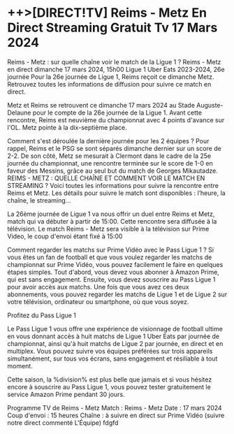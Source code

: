 <h1>++>[DIRECT!TV] Reims - Metz En Direct Streaming Gratuit Tv 17 Mars 2024</h1>
Reims - Metz : sur quelle chaîne voir le match de la Ligue 1 ?
Reims - Metz en direct dimanche 17 mars 2024, 15h00 Ligue 1 Uber Eats 2023-2024, 26e journée
Pour la 26e journée de Ligue 1, Reims reçoit ce dimanche Metz. Retrouvez toutes les informations de diffusion pour suivre ce match en direct.

Metz et Reims se retrouvent ce dimanche 17 mars 2024 au Stade Auguste-Delaune pour le compte de la 26e journée de la Ligue 1. Avant cette rencontre, Reims est neuvième du championnat avec 4 points d'avance sur l'OL. Metz pointe à la dix-septième place.

Comment s'est déroulée la dernière journée pour les 2 équipes ?
Pour rappel, Reims et le PSG se sont séparés dimanche dernier sur un score de 2-2. De son côté, Metz se mesurait à Clermont dans le cadre de la 25e journée du championnat, une rencontre terminée sur le score de 1-0 en faveur des Messins, grâce au seul but du match de Georges Mikautadze.
REIMS - METZ : QUELLE CHAÎNE ET COMMENT VOIR LE MATCH EN STREAMING ?
Voici toutes les informations pour suivre la rencontre entre Reims et Metz. Les détails pour suivre le match sont disponibles : l’heure, la chaîne, le streaming...

La 26ème journée de Ligue 1 va nous offrir un duel entre Reims et Metz, match qui va débuter à partir de 15:00. Cette rencontre sera diffusée à la télévision. Le match Reims - Metz sera visible à la télévision sur Prime Video, le coup d'envoi étant fixé à 15:00

Comment regarder les matchs sur Prime Vidéo avec le Pass Ligue 1 ?
Si vous êtes un fan de football et que vous voulez regarder les matchs de championnat sur Prime Vidéo, vous pouvez facilement le faire en quelques étapes simples. Tout d'abord, vous devez vous abonner à Amazon Prime, qui est sans engagement. Ensuite, vous devez souscrire au Pass Ligue 1 pour avoir accès aux matchs. Une fois que vous avez ces deux abonnements, vous pouvez regarder les matchs de Ligue 1 et de Ligue 2 sur votre télévision, ordinateur ou smartphone, où que vous soyez.

Profitez du Pass Ligue 1

Le Pass Ligue 1 vous offre une expérience de visionnage de football ultime en vous donnant accès à huit matchs de Ligue 1 Uber Eats par journée de championnat, ainsi qu'à huit matchs de Ligue 2 par journée, en direct et en multiplex. Vous pouvez suivre vos équipes préférées sur trois appareils simultanément, sur tous vos écrans, sans engagement et résiliable à tout moment.

Cette saison, la %division% est plus belle que jamais et si vous hésitez encore à souscrire au Pass Ligue 1, vous pouvez tester gratuitement le service Amazon Prime pendant 30 jours.

Programme TV de Reims - Metz
Match : Reims - Metz
Date : 17 mars 2024
Coup d'envoi : 15 heures
Chaîne : à suivre en direct sur Prime Vidéo (suivre notre direct commenté L'Équipe) fdgfd
